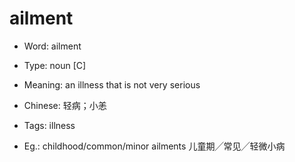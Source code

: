 # ailment

- Word: ailment

- Type: noun [C]
- Meaning: an illness that is not very serious
- Chinese: 轻病；小恙
- Tags: illness
- Eg.: childhood/common/minor ailments 儿童期╱常见╱轻微小病

